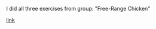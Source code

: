 I did all three exercises from group: "Free-Range Chicken"

[link](https://github.com/amandajuhl95/Python4Sem/blob/master/Week7-Exercise/Week7-exercise.ipynb)
